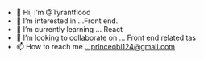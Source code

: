 - 👋 Hi, I’m @Tyrantflood
- 👀 I’m interested in ...Front end.
- 🌱 I’m currently learning ... React
- 💞️ I’m looking to collaborate on ... Front end related tas
- 📫 How to reach me ...princeobi124@gmail.com

<!---
Tyrantflood/Tyrantflood is a ✨ special ✨ repository because its `README.md` (this file) appears on your GitHub profile.
You can click the Preview link to take a look at your changes.
--->
